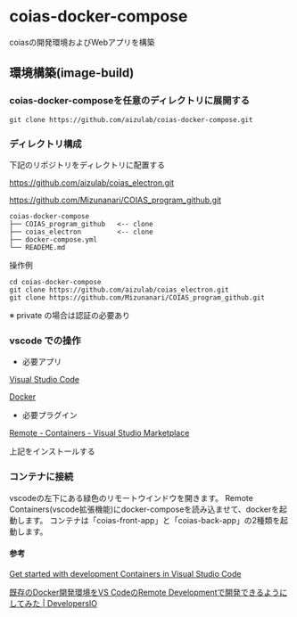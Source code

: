 # coias-docker-compose

coiasの開発環境およびWebアプリを構築

## 環境構築(image-build)

### coias-docker-composeを任意のディレクトリに展開する

```
git clone https://github.com/aizulab/coias-docker-compose.git
```

### ディレクトリ構成

下記のリポジトリをディレクトリに配置する

https://github.com/aizulab/coias_electron.git

https://github.com/Mizunanari/COIAS_program_github.git

```
coias-docker-compose
├── COIAS_program_github   <-- clone
├── coias_electron         <-- clone
├── docker-compose.yml
└── READEME.md
```

操作例

```
cd coias-docker-compose
git clone https://github.com/aizulab/coias_electron.git
git clone https://github.com/Mizunanari/COIAS_program_github.git
```

※ private の場合は認証の必要あり

### vscode での操作

* 必要アプリ

[Visual Studio Code](https://azure.microsoft.com/ja-jp/products/visual-studio-code/)

[Docker](https://www.docker.com/products/docker-desktop)

* 必要プラグイン

[Remote - Containers - Visual Studio Marketplace](https://marketplace.visualstudio.com/items?itemName=ms-vscode-remote.remote-containers)

上記をインストールする

### コンテナに接続

vscodeの左下にある緑色のリモートウインドウを開きます。
Remote Containers(vscode拡張機能)にdocker-composeを読み込ませて、dockerを起動します。
コンテナは「coias-front-app」と「coias-back-app」の2種類を起動します。

#### 参考

[Get started with development Containers in Visual Studio Code](https://code.visualstudio.com/docs/remote/containers-tutorial)

[既存のDocker開発環境をVS CodeのRemote Developmentで開発できるようにしてみた | DevelopersIO](https://dev.classmethod.jp/articles/add-vs-code-remote-development-settings-to-existing-docker-environment/)
